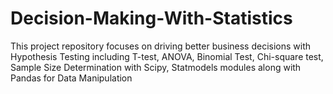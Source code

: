 # Decision-Making-With-Statistics
This project repository focuses on driving better business decisions with Hypothesis Testing including T-test, ANOVA, Binomial Test, Chi-square test, Sample Size Determination with Scipy, Statmodels modules along with Pandas for Data Manipulation
